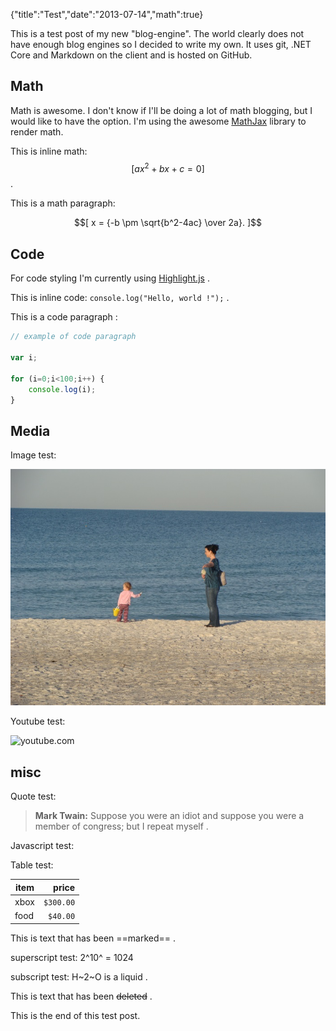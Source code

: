 {"title":"Test","date":"2013-07-14","math":true}


This is a test post of my new "blog-engine". The world clearly does not have enough blog engines so I decided to write my own. It uses git, .NET Core and Markdown on the client and is hosted on GitHub.

## Math

Math is awesome. I don't know if I'll be doing a lot of math blogging, but I would like to have the option. I'm using the awesome [MathJax](http://www.mathjax.org) library to render math.

This is inline math: $$[ ax^2 + bx + c = 0 ]$$ .  

This is a math paragraph:  

$$[
    x = {-b \pm \sqrt{b^2-4ac} \over 2a}.
]$$

## Code 

For code styling I'm currently using [Highlight.js](https://highlightjs.org/) .

This is inline code: `console.log("Hello, world !");` .  

This is a code paragraph :

```js
// example of code paragraph

var i;

for (i=0;i<100;i++) {
    console.log(i);
}
```

## Media

Image test:

<img src="beach.jpg" />

Youtube test:

![youtube.com](https://www.youtube.com/watch?v=rNqpD3Mg9hY)

## misc

Quote test:

> **Mark Twain:** Suppose you were an idiot and suppose you were a member of congress; but I repeat myself .


Javascript test:

<canvas id="clock" width="256" height="256" ></canvas>

Table test:

item | price
-----|----------:
xbox | `$300.00`
food | `$40.00`

This is text that has been ==marked== .

superscript test: 2^10^ = 1024

subscript test: H~2~O is a liquid .

This is text that has been ~~deleted~~ .

This is the end of this test post.  

<script type="module" >
    import {runclock} from './clock.js'

    runclock('clock');
</script>
